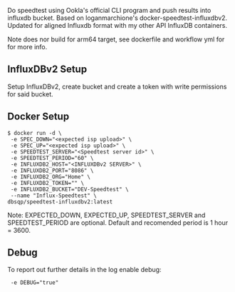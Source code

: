 Do speedtest using Ookla's official CLI program and push results into influxdb bucket. Based on loganmarchione's docker-speedtest-influxdbv2.
Updated for aligned Influxdb format with my other API InfluxDB containers.

Note does nor build for arm64 target, see dockerfile and workflow yml for for more info.

## InfluxDBv2 Setup

Setup InfluxDBv2, create bucket and create a token with write permissions for said bucket.

## Docker Setup
```
$ docker run -d \
 -e SPEC_DOWN="<expected isp upload>" \
 -e SPEC_UP="<expected isp upload>" \
 -e SPEEDTEST_SERVER="<Speedtest server id>" \
 -e SPEEDTEST_PERIOD="60" \
 -e INFLUXDB2_HOST="<INFLUXDBv2 SERVER>" \
 -e INFLUXDB2_PORT="8086" \
 -e INFLUXDB2_ORG="Home" \
 -e INFLUXDB2_TOKEN="" \
 -e INFLUXDB2_BUCKET="DEV-Speedtest" \
 --name "Influx-Speedtest" \
dbsqp/speedtest-influxdbv2:latest
```
Note: EXPECTED_DOWN, EXPECTED_UP, SPEEDTEST_SERVER and SPEEDTEST_PERIOD are optional. Default and recomended period is 1 hour = 3600.


## Debug
To report out further details in the log enable debug:
```
 -e DEBUG="true"
```
